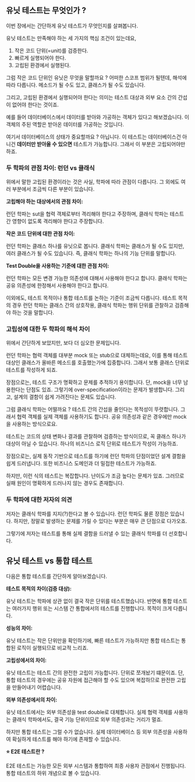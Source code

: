 ## 유닛 테스트는 무엇인가 ?

이번 장에서는 간단하게 유닛 테스트가 무엇인지를 살펴봅니다.

유닛 테스트는 만족해야 하는 세 가지의 핵심 조건이 있는데요,

1. 작은 코드 단위(=unit)를 검증한다.
2. 빠르게 실행되어야 한다.
3. 고립된 환경에서 실행된다.

그럼 작은 코드 단위인 유닛은 무엇을 말할까요 ? 어떠한 스코프 범위가 될텐데, 해석에 따라 다릅니다. 메소드가 될 수도 있고, 클래스가 될 수도 있습니다.

그리고, 고립된 환경에서 실행되어야 한다는 의미는 테스트 대상과 외부 요소 간의 간섭이 없어야 한다는 것이죠. 

예를 들어 데이터베이스에서 데이터를 받아와 가공하는 객체가 있다고 해보겠습니다. 이 객체의 주된 역할은 받아온 데이터를 가공하는 것입니다.

여기서 데이터베이스의 상태가 중요할까요 ? 아닙니다. 이 테스트는 데이터베이스건 아니건 **데이터만 받아올 수 있으면** 테스트가 가능합니다. 그래서 이 부분은 고립되어야만 하죠.

### 두 학파의 관점 차이: 런던 vs 클래식

위에서 말한 고립된 환경이라는 것은 사실, 학파에 따라 관점이 다릅니다. 그 외에도 여러 부분에서 조금씩 다른 부분이 있습니다.

**고립해야 하는 대상에서의 관점 차이:**

런던 학파는 sut을 협력 객체로부터 격리해야 한다고 주장하며, 클래식 학파는 테스트 간 영향이 없도록 격리해야 한다고 주장합니다.

**작은 코드 단위에 대한 관점 차이:**

런던 학파는 클래스 하나를 유닛으로 봅니다. 클래식 학파는 클래스가 될 수도 있지만, 여러 클래스가 될 수도 있습니다. 즉, 클래식 학파는 하나의 기능 단위를 말합니다.

**Test Double을 사용하는 기준에 대한 관점 차이:**

런던 학파는 모든 변경 가능한 의존성에 대해서 사용해야 한다고 합니다. 클래식 학파는 공유 의존성에 한정해서 사용해야 한다고 합니다.

이외에도, 테스트 목적이나 통합 테스트를 논하는 기준이 조금씩 다릅니다. 테스트 목적의 경우 런던 학파는 클래스 간의 상호작용, 클래식 학파는 행위 단위를 관찰하고 검증해야 하는 것을 말합니다.

### 고립성에 대한 두 학파의 해석 차이

위에서 간단하게 보았지만, 보다 더 심오한 문제입니다.

런던 학파는 협력 객체를 대부분 mock 또는 stub으로 대체하는데요, 이를 통해 테스트 대상인 클래스가 올바른 메소드를 호출했는가에 집중합니다. 그래서 보통 클래스 단위로 테스트를 작성하게 되죠.

장점으로는, 테스트 구조가 명확하고 문제를 추적하기 용이합니다. 단, mock을 너무 남용한다는 단점도 있죠. 그렇기에 over-specification이라는 문제가 발생합니다. 그리고, 설계의 결함이 쉽게 가려진다는 문제도 있습니다.

그럼 클래식 학파는 어떨까요 ? 테스트 간의 간섭을 줄인다는 목적성이 뚜렷합니다. 그래서 협력 객체를 실제 객체를 사용하기도 합니다. 공유 의존성과 같은 경우에만 mock을 사용하는 방식으로요.

테스트는 코드의 상태 변화나 결과를 관찰하며 검증하는 방식이므로, 꼭 클래스 하나가 대상이 아닐 수 있습니다. 하나의 비즈니스 로직 단위로 테스트가 작성이 가능하죠.

장점으로는, 실제 동작 기반으로 테스트를 하기에 런던 학파의 단점이었던 설계 결함을 쉽게 드러냅니다. 또한 비즈니스 도메인과 더 밀접한 테스트가 가능하죠.

하지만, 이런 식의 테스트는 복잡합니다. 난이도가 조금 높다는 문제가 있죠. 그러므로 실패 원인이 명확하게 드러나지 않는 경우도 존재합니다.

### 두 학파에 대한 저자의 의견

저자는 클래식 학파를 지지(?)한다고 볼 수 있습니다. 런던 학파도 물론 장점은 있습니다. 하지만, 정말로 발생하는 문제를 가릴 수 있다는 부분은 매우 큰 단점으로 다가오죠.

그렇기에 저자는 테스트를 통해 실제 결함을 드러낼 수 있는 클래식 학파를 더 선호합니다.

## 유닛 테스트 vs 통합 테스트

다음은 통합 테스트를 간단하게 알아보겠습니다.

**테스트 목적의 차이(검증 대상):**

유닛 테스트는 학파에 상관 없이 결국 작은 단위를 테스트했습니다. 반면에 통합 테스트는 여러가지 행위 또는 시스템 간 통합에서의 테스트를 진행합니다. 목적이 크게 다릅니다.

**성능의 차이:**

유닛 테스트는 작은 단위만을 확인하기에, 빠른 테스트가 가능하지만 통합 테스트는 통합된 로직이 실행되므로 비교적 느리죠.

**고립성에서의 차이:**

유닛 테스트는 테스트 간의 완전한 고립이 가능합니다. 단위로 쪼개놨기 떄문이죠. 단, 통합 테스트의 경우에는 공유 자원에 접근해야 할 수도 있으며 복잡하므로 완전한 고립을 만들어내기 어렵습니다.

**외부 의존성에서의 차이:**

유닛 테스트에서는 외부 의존성을 test double로 대체합니다. 실제 협력 객체를 사용하는 클래식 학파에서도, 결국 기능 단위이므로 외부 의존성과는 거리가 멀죠.

하지만 통합 테스트는 그럴 수가 없습니다. 실제 데이터베이스 등 외부 의존성을 사용하여 확실하게 테스트를 해야 하기에 존재할 수 있습니다.

**⭐️ E2E 테스트란 ?**

E2E 테스트는 가능한 모든 외부 시스템과 통합하여 최종 사용자 관점에서 진행됩니다. 통합 테스트의 하위 개념으로 볼 수 있습니다.